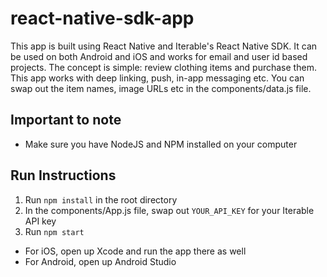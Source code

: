 # react-native-sdk-app

This app is built using React Native and Iterable's React Native SDK. It can be used on both Android and iOS and works for email and user id based projects. The concept is simple: review clothing items and purchase them. This app works with deep linking, push, in-app messaging etc. You can swap out the item names, image URLs etc in the components/data.js file. 

## Important to note

- Make sure you have NodeJS and NPM installed on your computer 


## Run Instructions 

1. Run `npm install`  in the root directory 
2. In the components/App.js file, swap out `YOUR_API_KEY` for your Iterable API key 
3. Run `npm start ` 
- For iOS, open up Xcode and run the app there as well
- For Android, open up Android Studio


